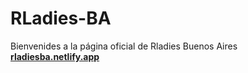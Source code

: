 # RLadies-BA

Bienvenides a la página oficial de Rladies Buenos Aires [**rladiesba.netlify.app**](https://rladiesba.netlify.app/)

